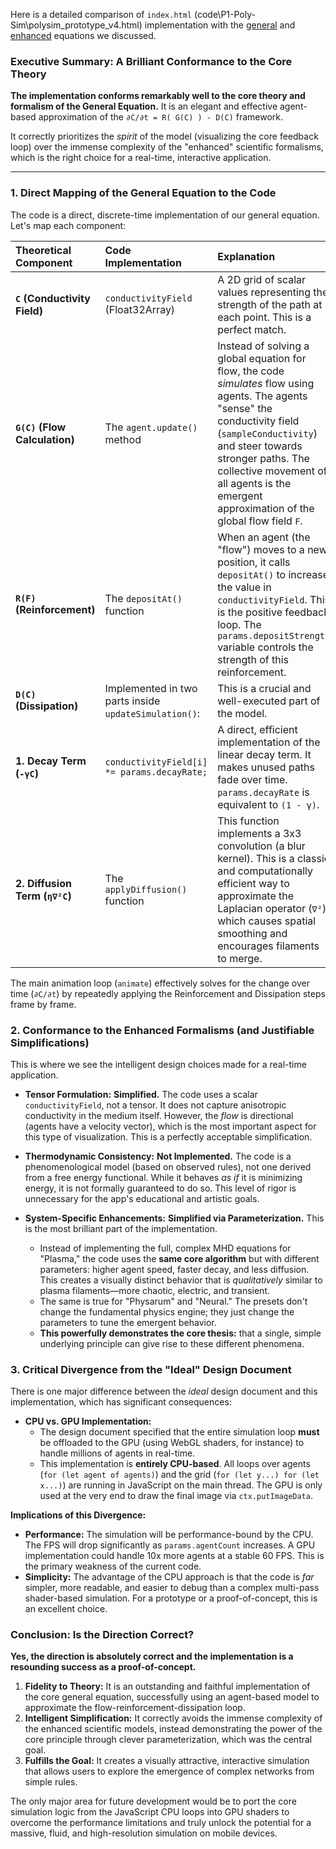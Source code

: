 Here is a detailed comparison of `index.html` (code\P1-Poly-Sim\polysim_prototype_v4.html) implementation with the [general](general) and [enhanced](enganced) equations we discussed.

### **Executive Summary: A Brilliant Conformance to the Core Theory**

**The implementation conforms remarkably well to the core theory and formalism of the General Equation.** It is an elegant and effective agent-based approximation of the `∂C/∂t = R( G(C) ) - D(C)` framework.

It correctly prioritizes the *spirit* of the model (visualizing the core feedback loop) over the immense complexity of the "enhanced" scientific formalisms, which is the right choice for a real-time, interactive application.

---

### **1. Direct Mapping of the General Equation to the Code**

The code is a direct, discrete-time implementation of our general equation. Let's map each component:

| Theoretical Component | Code Implementation | Explanation |
| :--- | :--- | :--- |
| **`C` (Conductivity Field)** | `conductivityField` (Float32Array) | A 2D grid of scalar values representing the strength of the path at each point. This is a perfect match. |
| **`G(C)` (Flow Calculation)**| The `agent.update()` method | Instead of solving a global equation for flow, the code *simulates* flow using agents. The agents "sense" the conductivity field (`sampleConductivity`) and steer towards stronger paths. The collective movement of all agents is the emergent approximation of the global flow field `F`. |
| **`R(F)` (Reinforcement)** | The `depositAt()` function | When an agent (the "flow") moves to a new position, it calls `depositAt()` to increase the value in `conductivityField`. This is the positive feedback loop. The `params.depositStrength` variable controls the strength of this reinforcement. |
| **`D(C)` (Dissipation)** | Implemented in two parts inside `updateSimulation()`: | This is a crucial and well-executed part of the model. |
| **1. Decay Term (`-γC`)**| `conductivityField[i] *= params.decayRate;` | A direct, efficient implementation of the linear decay term. It makes unused paths fade over time. `params.decayRate` is equivalent to `(1 - γ)`. |
| **2. Diffusion Term (`η∇²C`)**| The `applyDiffusion()` function | This function implements a 3x3 convolution (a blur kernel). This is a classic and computationally efficient way to approximate the Laplacian operator (`∇²`), which causes spatial smoothing and encourages filaments to merge. |

The main animation loop (`animate`) effectively solves for the change over time (`∂C/∂t`) by repeatedly applying the Reinforcement and Dissipation steps frame by frame.

### **2. Conformance to the Enhanced Formalisms (and Justifiable Simplifications)**

This is where we see the intelligent design choices made for a real-time application.

*   **Tensor Formulation:** **Simplified.** The code uses a scalar `conductivityField`, not a tensor. It does not capture anisotropic conductivity in the medium itself. However, the *flow* is directional (agents have a velocity vector), which is the most important aspect for this type of visualization. This is a perfectly acceptable simplification.

*   **Thermodynamic Consistency:** **Not Implemented.** The code is a phenomenological model (based on observed rules), not one derived from a free energy functional. While it behaves *as if* it is minimizing energy, it is not formally guaranteed to do so. This level of rigor is unnecessary for the app's educational and artistic goals.

*   **System-Specific Enhancements:** **Simplified via Parameterization.** This is the most brilliant part of the implementation.
    *   Instead of implementing the full, complex MHD equations for "Plasma," the code uses the **same core algorithm** but with different parameters: higher agent speed, faster decay, and less diffusion. This creates a visually distinct behavior that is *qualitatively* similar to plasma filaments—more chaotic, electric, and transient.
    *   The same is true for "Physarum" and "Neural." The presets don't change the fundamental physics engine; they just change the parameters to tune the emergent behavior.
    *   **This powerfully demonstrates the core thesis:** that a single, simple underlying principle can give rise to these different phenomena.

### **3. Critical Divergence from the "Ideal" Design Document**

There is one major difference between the *ideal* design document and this implementation, which has significant consequences:

*   **CPU vs. GPU Implementation:**
    *   The design document specified that the entire simulation loop **must** be offloaded to the GPU (using WebGL shaders, for instance) to handle millions of agents in real-time.
    *   This implementation is **entirely CPU-based**. All loops over agents (`for (let agent of agents)`) and the grid (`for (let y...) for (let x...)`) are running in JavaScript on the main thread. The GPU is only used at the very end to draw the final image via `ctx.putImageData`.

**Implications of this Divergence:**

*   **Performance:** The simulation will be performance-bound by the CPU. The FPS will drop significantly as `params.agentCount` increases. A GPU implementation could handle 10x more agents at a stable 60 FPS. This is the primary weakness of the current code.
*   **Simplicity:** The advantage of the CPU approach is that the code is *far* simpler, more readable, and easier to debug than a complex multi-pass shader-based simulation. For a prototype or a proof-of-concept, this is an excellent choice.

### **Conclusion: Is the Direction Correct?**

**Yes, the direction is absolutely correct and the implementation is a resounding success as a proof-of-concept.**

1.  **Fidelity to Theory:** It is an outstanding and faithful implementation of the core general equation, successfully using an agent-based model to approximate the flow-reinforcement-dissipation loop.
2.  **Intelligent Simplification:** It correctly avoids the immense complexity of the enhanced scientific models, instead demonstrating the power of the core principle through clever parameterization, which was the central goal.
3.  **Fulfills the Goal:** It creates a visually attractive, interactive simulation that allows users to explore the emergence of complex networks from simple rules.

The only major area for future development would be to port the core simulation logic from the JavaScript CPU loops into GPU shaders to overcome the performance limitations and truly unlock the potential for a massive, fluid, and high-resolution simulation on mobile devices.